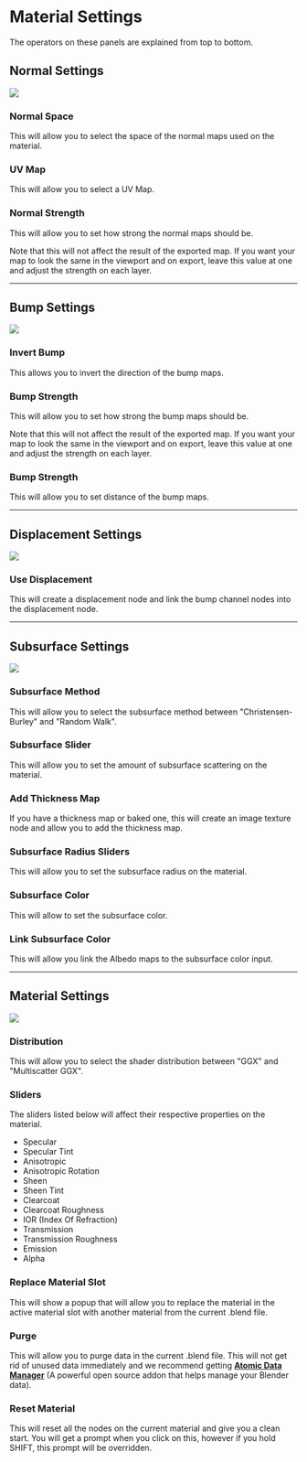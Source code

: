 # Material Settings

The operators on these panels are explained from top to bottom.

## Normal Settings

![](../img/panel_settings_normal.png)

### Normal Space

This will allow you to select the space of the normal maps used on the material.

### UV Map

This will allow you to select a UV Map.

### Normal Strength

This will allow you to set how strong the normal maps should be.

Note that this will not affect the result of the exported map. If you want your map to look the same in the viewport and on export, leave this value at one and adjust the strength on each layer.

---

## Bump Settings

![](../img/panel_settings_bump.png)

### Invert Bump

This allows you to invert the direction of the bump maps.

### Bump Strength

This will allow you to set how strong the bump maps should be.

Note that this will not affect the result of the exported map. If you want your map to look the same in the viewport and on export, leave this value at one and adjust the strength on each layer.

### Bump Strength

This will allow you to set distance of the bump maps.

---

## Displacement Settings

![](../img/panel_settings_displacement.png)

### Use Displacement

This will create a displacement node and link the bump channel nodes into the displacement node.

---

## Subsurface Settings

![](../img/panel_settings_subsurface.png)

### Subsurface Method

This will allow you to select the subsurface method between "Christensen-Burley" and "Random Walk".

### Subsurface Slider

This will allow you to set the amount of subsurface scattering on the material.

### Add Thickness Map

If you have a thickness map or baked one, this will create an image texture node and allow you to add the thickness map.

### Subsurface Radius Sliders

This will allow you to set the subsurface radius on the material.

### Subsurface Color

This will allow to set the subsurface color.

### Link Subsurface Color

This will allow you link the Albedo maps to the subsurface color input.

---

## Material Settings

![](../img/panel_settings_material.png)

### Distribution

This will allow you to select the shader distribution between "GGX" and "Multiscatter GGX".

### Sliders

The sliders listed below will affect their respective properties on the material.

-   Specular
-   Specular Tint
-   Anisotropic
-   Anisotropic Rotation
-   Sheen
-   Sheen Tint
-   Clearcoat
-   Clearcoat Roughness
-   IOR (Index Of Refraction)
-   Transmission
-   Transmission Roughness
-   Emission
-   Alpha

### Replace Material Slot

This will show a popup that will allow you to replace the material in the active material slot with another material from the current .blend file.

### Purge

This will allow you to purge data in the current .blend file. This will not get rid of unused data immediately and we recommend getting **[Atomic Data Manager](https://github.com/grantwilk/atomic-data-manager)** (A powerful open source addon that helps manage your Blender data).

### Reset Material

This will reset all the nodes on the current material and give you a clean start. You will get a prompt when you click on this, however if you hold SHIFT, this prompt will be overridden.
